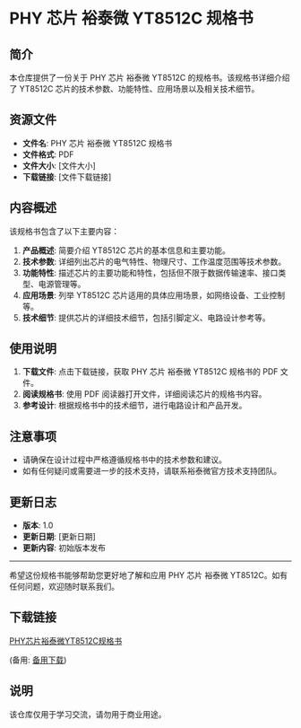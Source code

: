 # PHY 芯片 裕泰微 YT8512C 规格书

## 简介

本仓库提供了一份关于 PHY 芯片 裕泰微 YT8512C 的规格书。该规格书详细介绍了 YT8512C 芯片的技术参数、功能特性、应用场景以及相关技术细节。

## 资源文件

- **文件名**: PHY 芯片 裕泰微 YT8512C 规格书
- **文件格式**: PDF
- **文件大小**: [文件大小]
- **下载链接**: [文件下载链接]

## 内容概述

该规格书包含了以下主要内容：

1. **产品概述**: 简要介绍 YT8512C 芯片的基本信息和主要功能。
2. **技术参数**: 详细列出芯片的电气特性、物理尺寸、工作温度范围等技术参数。
3. **功能特性**: 描述芯片的主要功能和特性，包括但不限于数据传输速率、接口类型、电源管理等。
4. **应用场景**: 列举 YT8512C 芯片适用的具体应用场景，如网络设备、工业控制等。
5. **技术细节**: 提供芯片的详细技术细节，包括引脚定义、电路设计参考等。

## 使用说明

1. **下载文件**: 点击下载链接，获取 PHY 芯片 裕泰微 YT8512C 规格书的 PDF 文件。
2. **阅读规格书**: 使用 PDF 阅读器打开文件，详细阅读芯片的规格书内容。
3. **参考设计**: 根据规格书中的技术细节，进行电路设计和产品开发。

## 注意事项

- 请确保在设计过程中严格遵循规格书中的技术参数和建议。
- 如有任何疑问或需要进一步的技术支持，请联系裕泰微官方技术支持团队。

## 更新日志

- **版本**: 1.0
- **更新日期**: [更新日期]
- **更新内容**: 初始版本发布

---

希望这份规格书能够帮助您更好地了解和应用 PHY 芯片 裕泰微 YT8512C。如有任何问题，欢迎随时联系我们。

## 下载链接
[PHY芯片裕泰微YT8512C规格书](https://pan.quark.cn/s/f733a6789313) 

(备用: [备用下载](https://pan.baidu.com/s/1KiI3PTP5LiYce21zlb4mBg?pwd=1234))

## 说明

该仓库仅用于学习交流，请勿用于商业用途。
